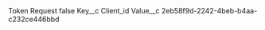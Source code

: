 <?xml version="1.0" encoding="UTF-8"?>
<CustomMetadata xmlns="http://soap.sforce.com/2006/04/metadata" xmlns:xsi="http://www.w3.org/2001/XMLSchema-instance" xmlns:xsd="http://www.w3.org/2001/XMLSchema">
    <label>Token Request</label>
    <protected>false</protected>
    <values>
        <field>Key__c</field>
        <value xsi:type="xsd:string">Client_id</value>
    </values>
    <values>
        <field>Value__c</field>
        <value xsi:type="xsd:string">2eb58f9d-2242-4beb-b4aa-c232ce446bbd</value>
    </values>
</CustomMetadata>
